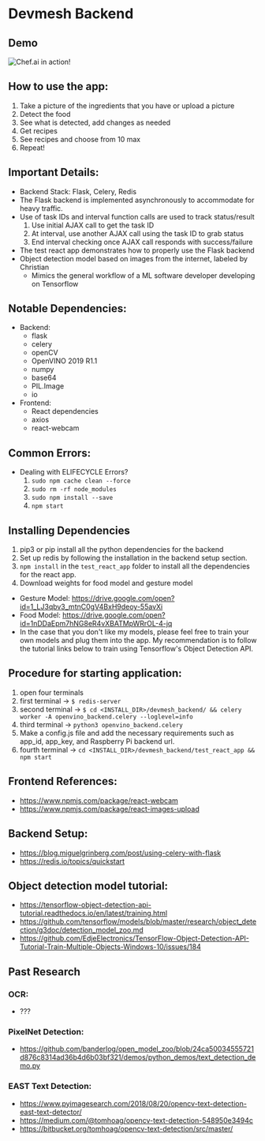 # Devmesh Backend

## Demo

![Chef.ai in action!](./chef_ai.gif)

## How to use the app:
1. Take a picture of the ingredients that you have or upload a picture
2. Detect the food
3. See what is detected, add changes as needed
4. Get recipes
5. See recipes and choose from 10 max
6. Repeat!

## Important Details:
- Backend Stack: Flask, Celery, Redis
- The Flask backend is implemented asynchronously to accommodate for heavy traffic.
- Use of task IDs and interval function calls are used to track status/result
  1. Use initial AJAX call to get the task ID
  2. At interval, use another AJAX call using the task ID to grab status
  3. End interval checking once AJAX call responds with success/failure
- The test react app demonstrates how to properly use the Flask backend
- Object detection model based on images from the internet, labeled by Christian
  - Mimics the general workflow of a ML software developer developing on Tensorflow

## Notable Dependencies:
- Backend:
  - flask
  - celery
  - openCV
  - OpenVINO 2019 R1.1
  - numpy
  - base64
  - PIL.Image
  - io
- Frontend:
  - React dependencies
  - axios
  - react-webcam

## Common Errors:
- Dealing with ELIFECYCLE Errors?
  1. `sudo npm cache clean --force`
  2. `sudo rm -rf node_modules`
  3. `sudo npm install --save`
  3. `npm start`

## Installing Dependencies
1. pip3 or pip install all the python dependencies for the backend
2. Set up redis by following the installation in the backend setup section.
2. `npm install` in the `test_react_app` folder to install all the dependencies for the react app.
3. Download weights for food model and gesture model
  - Gesture Model: https://drive.google.com/open?id=1_LJ3qbv3_mtnC0gV4BxH9deoy-55avXi
  - Food Model: https://drive.google.com/open?id=1nDDaEpm7hNG8eR4vXBATMpWRrOL-4-jq
  - In the case that you don't like my models, please feel free to train your own models and plug them into the app. My recommendation is to follow the tutorial links below to train using Tensorflow's Object Detection API.

## Procedure for starting application:
1. open four terminals
2. first terminal -> `$ redis-server`
3. second terminal -> `$ cd <INSTALL_DIR>/devmesh_backend/ && celery worker -A openvino_backend.celery --loglevel=info`
4. third terminal -> `python3 openvino_backend.celery`
5. Make a config.js file and add the necessary requirements such as app_id, app_key, and Raspberry Pi backend url.
5. fourth terminal -> `cd <INSTALL_DIR>/devmesh_backend/test_react_app && npm start`

## Frontend References:
- https://www.npmjs.com/package/react-webcam
- https://www.npmjs.com/package/react-images-upload

## Backend Setup:
- https://blog.miguelgrinberg.com/post/using-celery-with-flask
- https://redis.io/topics/quickstart

## Object detection model tutorial:
- https://tensorflow-object-detection-api-tutorial.readthedocs.io/en/latest/training.html
- https://github.com/tensorflow/models/blob/master/research/object_detection/g3doc/detection_model_zoo.md
- https://github.com/EdjeElectronics/TensorFlow-Object-Detection-API-Tutorial-Train-Multiple-Objects-Windows-10/issues/184

## Past Research

### OCR:
- ???

### PixelNet Detection:
- https://github.com/banderlog/open_model_zoo/blob/24ca50034555721d876c8314ad36b4d6b03bf321/demos/python_demos/text_detection_demo.py

### EAST Text Detection:
- https://www.pyimagesearch.com/2018/08/20/opencv-text-detection-east-text-detector/
- https://medium.com/@tomhoag/opencv-text-detection-548950e3494c
- https://bitbucket.org/tomhoag/opencv-text-detection/src/master/
